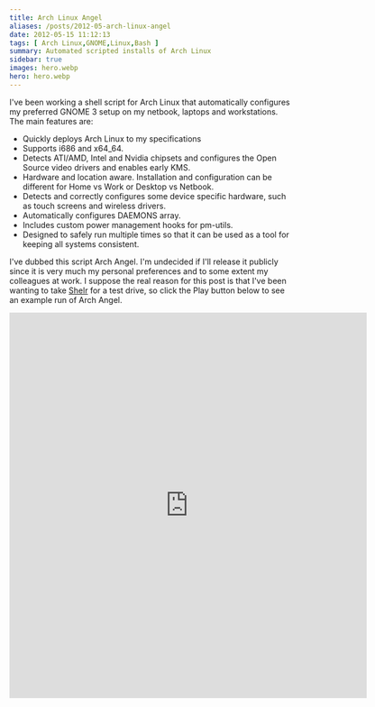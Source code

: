 ```yaml
---
title: Arch Linux Angel
aliases: /posts/2012-05-arch-linux-angel
date: 2012-05-15 11:12:13
tags: [ Arch Linux,GNOME,Linux,Bash ]
summary: Automated scripted installs of Arch Linux
sidebar: true
images: hero.webp
hero: hero.webp
---
```


I've been working a shell script for Arch Linux that automatically configures
my preferred GNOME 3 setup on my netbook, laptops and workstations. The main
features are:

  * Quickly deploys Arch Linux to my specifications
  * Supports i686 and x64_64.
  * Detects ATI/AMD, Intel and Nvidia chipsets and configures the Open Source video drivers and enables early KMS.
  * Hardware and location aware. Installation and configuration can be different for Home vs Work or Desktop vs Netbook.
  * Detects and correctly configures some device specific hardware, such as touch screens and wireless drivers.
  * Automatically configures DAEMONS array.
  * Includes custom power management hooks for pm-utils.
  * Designed to safely run multiple times so that it can be used as a tool for keeping all systems consistent.

I've dubbed this script Arch Angel. I'm undecided if I'll release it publicly
since it is very much my personal preferences and to some extent my colleagues
at work. I suppose the real reason for this post is that I've been wanting to
take [Shelr](http://shelr.tv/) for a test drive, so click the Play button
below to see an example run of Arch Angel.

<iframe border='0' height='684'
id='shelr_record_4fb2223c96608047be00010e' scrolling='no'
src='http://shelr.tv/records/4fb2223c96608047be00010e/embed' style='border: 0'
width='634' />
